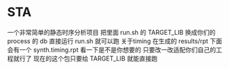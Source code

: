# STA
一个非常简单的静态时序分析项目
把里面 run.sh 的 TARGET_LIB 换成你们的 process 的 db
直接运行 run.sh 就可以跑
关于timing
在生成的 results/rpt 下面会有一个 synth.timing.rpt 看一下是不是你想要的
只要改一改适配你们自己的工程就行了
现在的这个包只要给 TARGET_LIB 就能直接跑
